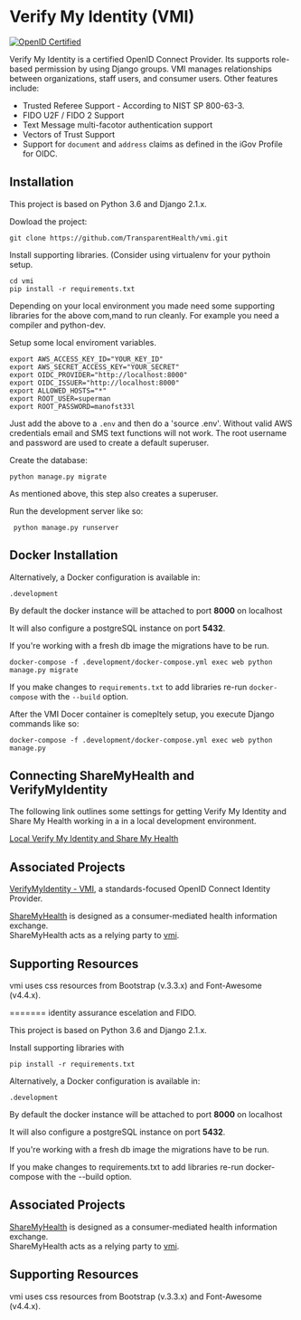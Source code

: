 # Verify My Identity (VMI)

[![OpenID Certified](https://cloud.githubusercontent.com/assets/1454075/7611268/4d19de32-f97b-11e4-895b-31b2455a7ca6.png)](https://openid.net/certification/)

Verify My Identity is a certified OpenID Connect Provider. Its supports role-based permission by using Django groups. VMI manages relationships between organizations, staff users, and consumer users. Other features include:


* Trusted Referee Support - According to NIST SP 800-63-3.
* FIDO U2F / FIDO 2 Support
* Text Message multi-facotor authentication support 
* Vectors of Trust Support
* Support for `document` and `address` claims as defined in the iGov Profile for OIDC.


Installation
------------

This project is based on Python 3.6 and Django 2.1.x. 

Dowload the project:

    git clone https://github.com/TransparentHealth/vmi.git
   

Install supporting libraries. (Consider using virtualenv for your pythoin setup.

    cd vmi
    pip install -r requirements.txt

Depending on your local environment you made need some supporting libraries
for the above com,mand to run cleanly. For example you need a 
compiler and python-dev.

Setup some local enviroment variables. 


    export AWS_ACCESS_KEY_ID="YOUR_KEY_ID"
    export AWS_SECRET_ACCESS_KEY="YOUR_SECRET"
    export OIDC_PROVIDER="http://localhost:8000"
    export OIDC_ISSUER="http://localhost:8000"
    export ALLOWED_HOSTS="*"
    export ROOT_USER=superman
    export ROOT_PASSWORD=manofst33l

Just add the above to a `.env` and then do a 'source .env'. Without valid 
AWS credentials email and SMS text functions will not work. The root username and password 
are used to create a default superuser.

Create the database:

    python manage.py migrate

As mentioned above, this step also creates a superuser.

Run the development server like so:


     python manage.py runserver




Docker Installation
-------------------

Alternatively, a Docker configuration is available in:

    .development

By default the docker instance will be attached to 
port **8000** on localhost

It will also configure a postgreSQL instance on port **5432**.

If you're working with a fresh db image
the migrations have to be run.

```
docker-compose -f .development/docker-compose.yml exec web python manage.py migrate
```

If you make changes to `requirements.txt` to add libraries re-run 
`docker-compose` with the `--build` option.

After the VMI Docer container is comepltely setup, you execute Django 
commands like so:


`docker-compose -f .development/docker-compose.yml exec web python manage.py`




Connecting ShareMyHealth and VerifyMyIdentity
---------------------------------------------

The following link outlines some settings for getting Verify My Identity and Share My Health working in
a in a local development environment.

[Local Verify My Identity and Share My Health](https://gist.github.com/whytheplatypus/4b11eec09df978656b9007155a96c7dd)



## Associated Projects

[VerifyMyIdentity - VMI](https://github.com/TransparentHealth/vmi), 
a standards-focused OpenID Connect Identity Provider.

[ShareMyHealth](https://github.com/TransparentHealth/sharemyhealth) is designed as a 
consumer-mediated health information exchange.  
ShareMyHealth acts as a relying party to 
[vmi](https://github.com/TransparentHealth/vmi).

## Supporting Resources

vmi uses css resources from Bootstrap (v.3.3.x) and 
Font-Awesome (v4.4.x). 


=======
identity assurance escelation and FIDO.

This project is based on Python 3.6 and Django 2.1.x.

Install supporting libraries with

    pip install -r requirements.txt
    

Alternatively, a Docker configuration is available in:

    .development

By default the docker instance will be attached to 
port **8000** on localhost

It will also configure a postgreSQL instance on port **5432**.

If you're working with a fresh db image
the migrations have to be run.

If you make changes to requirements.txt to add libraries re-run 
docker-compose with the --build option.

## Associated Projects

[ShareMyHealth](https://github.com/TransparentHealth/sharemyhealth) is designed as a 
consumer-mediated health information exchange.  
ShareMyHealth acts as a relying party to 
[vmi](https://github.com/TransparentHealth/vmi).

## Supporting Resources

vmi uses css resources from Bootstrap (v.3.3.x) and 
Font-Awesome (v4.4.x). 
